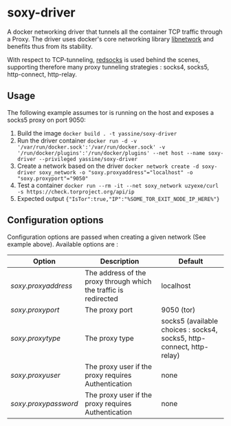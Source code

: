 # soxy-driver
A docker networking driver that tunnels all the container TCP traffic through a Proxy. 
The driver uses docker's core networking library [libnetwork](https://github.com/docker/libnetwork) and benefits thus from its stability.

With respect to TCP-tunneling, [redsocks](https://github.com/darkk/redsocks/) is used behind the scenes, supporting therefore many proxy tunneling strategies : socks4, socks5, http-connect, http-relay.

## Usage
The following example assumes tor is running on the host and exposes a socks5 proxy on port 9050:

1) Build the image
`docker build . -t yassine/soxy-driver`
2) Run the driver container
`docker run -d -v '/var/run/docker.sock':'/var/run/docker.sock' -v '/run/docker/plugins':'/run/docker/plugins' --net host --name soxy-driver --privileged yassine/soxy-driver`
3) Create a network based on the driver
`docker network create -d soxy-driver soxy_network -o "soxy.proxyaddress"="localhost" -o "soxy.proxyport"="9050"`
4) Test a container
`docker run --rm -it --net soxy_network uzyexe/curl -s https://check.torproject.org/api/ip`
5) Expected output
`{"IsTor":true,"IP":"%SOME_TOR_EXIT_NODE_IP_HERE%"}`

## Configuration options
Configuration options are passed when creating a given network (See example above). Available options are :

Option | Description | Default
--- | --- | ---
*soxy.proxyaddress* | The address of the proxy through which the traffic is redirected | localhost
*soxy.proxyport* | The proxy port | 9050 (tor)
*soxy.proxytype* | The proxy type | socks5 (available choices : socks4, socks5, http-connect, http-relay)
*soxy.proxyuser* | The proxy user if the proxy requires Authentication | none
*soxy.proxypassword* | The proxy user if the proxy requires Authentication | none
